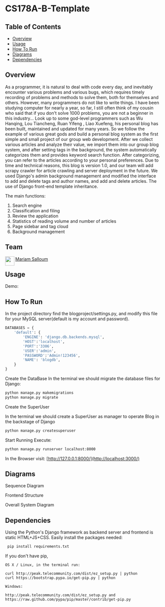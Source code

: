 # CS178A-B-Template

## Table of Contents
- [Overview](#overview)
- [Usage](#usage)
- [How To Run](#how-to-run)
- [Diagrams](#diagrams)
- [Dependencies](#dependencies)


## Overview
    
As a programmer, it is natural to deal with code every day, and inevitably encounter various problems and various bugs, which requires timely recording of problems and methods to solve them, both for themselves and others. However, many programmers do not like to write things. I have been studying computer for nearly a year, so far, I still often think of my cousin who said that if you don't solve 1000 problems, you are not a beginner in this industry... Look up to some god-level programmers such as Wu Hanqing, Lou Tiancheng, Ruan Yifeng , Liao Xuefeng, his personal blog has been built, maintained and updated for many years. So we follow the example of various great gods and build a personal blog system as the first simple and small project of our group web development.
After we collect various articles and analyze their value, we import them into our group blog system, and after setting tags in the background, the system automatically categorizes them and provides keyword search function. After categorizing, you can refer to the articles according to your personal preferences. Due to time and technical reasons, this blog is version 1.0, and our team will add scrapy crawler for article crawling and server deployment in the future. We used Django's admin background management and modified the interface to add and delete tags and author names, and add and delete articles. The use of Django front-end template inheritance.
    
 The main functions:
  1. Search engine
  2. Classification and filing
  3. Review the application
  4. Statistics of reading volume and number of articles
  5. Page sidebar and tag cloud
  6. Background management

## Team
<a href="https://github.com/msalloum" target="_blank"><img src="https://avatars3.githubusercontent.com/u/1790819?s=400&v=4" align="left" height="30px">Mariam Salloum </a>

## Usage
Demo: <Link to youtube video>

<Screenshot of application>

## How To Run
In the project directory find the blogproject/settings.py, and modify this file for your MySQL server(default is my account and password).
```python
DATABASES = {
    'default': {
        'ENGINE': 'django.db.backends.mysql',
        'HOST':'localhost',
        'PORT':'3306',
        'USER':'admin',
        'PASSWORD':'Admin!123456',
        'NAME': 'blogdb',
    }
}
```
Create the DataBase
In the terminal we should migrate the database files for Django:
```bash
python manage.py makemigrations
python manage.py migrate
```
Create the SuperUser

In the terminal we should create a SuperUser as manager to operate Blog in the backstage of Django
```bash
python manage.py createsuperuser
```
Start Running
Execute: 
 ```bash
python manage.py runserver localhost:8000
```
In the Browser visit: [http://127.0.0.1:8000/](http://localhost:3000/)


## Diagrams

Sequence Diagram

Frontend Structure


Overall System Diagram

## Dependencies
Using the Python's Django framework as backend server and frontend is static HTML+JS+CSS. 
Easily install the packages needed: 
```bash
 pip install requirements.txt 
```
    
If you don't have pip, 

    OS X / Linux, in the terminal run:

    curl http://peak.telecommunity.com/dist/ez_setup.py | python
    curl https://bootstrap.pypa.io/get-pip.py | python

    Windows:

    http://peak.telecommunity.com/dist/ez_setup.py and https://raw.github.com/pypa/pip/master/contrib/get-pip.py 

